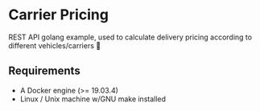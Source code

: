 # Carrier Pricing

REST API golang example, used to calculate delivery pricing according to different vehicles/carriers 🚚

## Requirements

- A Docker engine (>= 19.03.4)
- Linux / Unix machine w/GNU make installed
